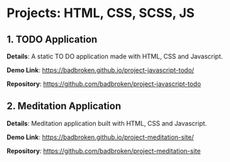 # Projects: HTML, CSS, SCSS, JS

## 1. TODO Application
**Details**: A static TO DO application made with HTML, CSS and Javascript.

**Demo Link**: https://badbroken.github.io/project-javascript-todo/

**Repository**: https://github.com/badbroken/project-javascript-todo



## 2. Meditation Application
**Details**: Meditation application built with HTML, CSS and Javascript.

**Demo Link**: https://badbroken.github.io/project-meditation-site/

**Repository**: https://github.com/badbroken/project-meditation-site
